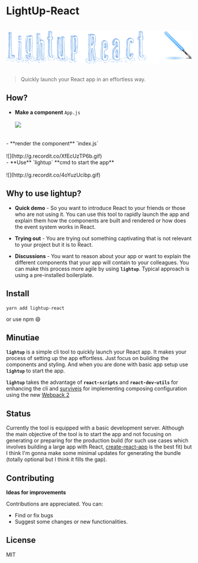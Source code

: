 # LightUp-React

&nbsp;&nbsp;&nbsp;&nbsp;&nbsp;&nbsp;&nbsp;&nbsp;&nbsp;&nbsp;&nbsp;&nbsp;&nbsp;&nbsp;&nbsp;&nbsp;&nbsp;&nbsp;&nbsp;&nbsp;&nbsp;&nbsp;&nbsp;&nbsp;&nbsp;&nbsp;&nbsp;&nbsp;&nbsp;![](./lightup-4.png)
<br/><br/>
> Quickly launch your React app in an effortless way.

## How?

- **Make a component** `App.js`
<br><br>
![](http://g.recordit.co/mp7tEIKsVD.gif)
<br>
- **render the component** `index.js`
<br><br>
![](http://g.recordit.co/XfEcUzTP6b.gif)
<br>
- **Use** `lightup` **cmd to start the app**
<br><br>
![](http://g.recordit.co/4oYuzUcibp.gif)
<br>

## Why to use lightup?

- **Quick demo** - So you want to introduce React to your friends or those who are not using it. You can use this tool to rapidly launch the app and explain them how the components are built and rendered or how does the event system works in React.

- **Trying out** - You are trying out something captivating that is not relevant to your project but it is to React. 
- **Discussions** - You want to reason about your app or want to explain the different components that your app will contain   to your colleagues. You can make this process more agile by using **`lightup`**. Typical approach is using a pre-installed boilerplate.

## Install

```
yarn add lightup-react 
```
or use npm 😄

## Minutiae

**`lightup`** is a simple cli tool to quickly launch your React app. It makes your process of setting up the app effortless. Just focus on building the components and styling. And when you are done with basic app setup use **`lightup`** to start the app. 

**`lightup`** takes the advantage of **`react-scripts`** and **`react-dev-utils`** for enhancing the cli and [survivejs](survivejs.com) for implementing composing configuration using the new  [Webpack 2](webpack.js.org)

## Status

Currently the tool is equipped with a basic  development server. Although the main objective of the tool is to start the app and not focusing on generating or preparing for the production build (for such use cases which involves building a large app with React, [create-react-app](https://github.com/facebookincubator/create-react-app) is the best fit) but I think I'm gonna make some minimal updates for generating the bundle (totally optional but I think it fills the gap).

## Contributing

**Ideas for improvements**

Contributions are appreciated. You can:

- Find or fix bugs
- Suggest some changes or new functionalities.


## License

MIT
